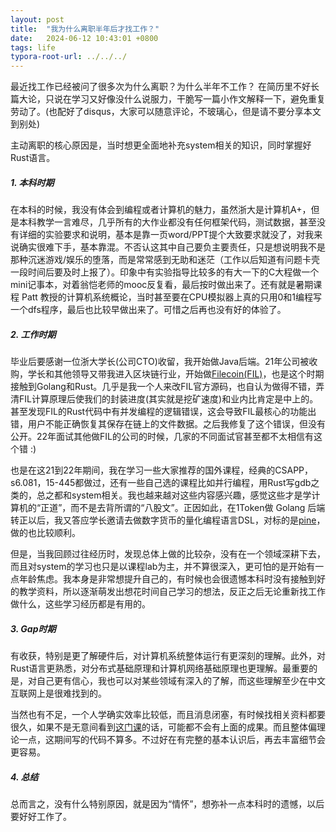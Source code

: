 ```yaml
---
layout: post
title:  "我为什么离职半年后才找工作？"
date:   2024-06-12 10:43:01 +0800
tags: life
typora-root-url: ../../../
---
```




最近找工作已经被问了很多次为什么离职？为什么半年不工作？ 在简历里不好长篇大论，只说在学习又好像没什么说服力，干脆写一篇小作文解释一下，避免重复劳动了。(也配好了disqus，大家可以随意评论，不玻璃心，但是请不要分享本文到别处)

主动离职的核心原因是，当时想更全面地补充system相关的知识，同时掌握好Rust语言。

##### 1. 本科时期

在本科的时候，我没有体会到编程或者计算机的魅力，虽然浙大是计算机A+，但是本科教学一言难尽，几乎所有的大作业都没有任何框架代码，测试数据，甚至没有详细的实验要求和说明，基本是靠一页word/PPT提个大致要求就没了，对我来说确实很难下手，基本靠混。不否认这其中自己要负主要责任，只是想说明我不是那种沉迷游戏/娱乐的堕落，而是常常感到无助和迷茫（工作以后知道有问题卡壳一段时间后要及时上报了）。印象中有实验指导比较多的有大一下的C大程做一个mini记事本，对着翁恺老师的mooc反复看，最后按时做出来了。还有就是暑期课程 Patt 教授的计算机系统概论，当时甚至要在CPU模拟器上真的只用0和1编程写一个dfs程序，最后也比较早做出来了。可惜之后再也没有好的体验了。

##### 2. 工作时期

毕业后要感谢一位浙大学长(公司CTO)收留，我开始做Java后端。21年公司被收购，学长和其他领导又带我进入区块链行业，开始做[Filecoin(FIL)](https://filecoin.io/)，也是这个时期接触到Golang和Rust。几乎是我一个人来改FIL官方源码，也自认为做得不错，弄清FIL计算原理后使我们的封装进度(其实就是挖矿速度)和业内比肯定是中上的。甚至发现FIL的Rust代码中有并发编程的逻辑错误，这会导致FIL最核心的功能出错，用户不能正确恢复其保存在链上的文件数据。之后我修复了这个错误，但没有公开。22年面试其他做FIL的公司的时候，几家的不同面试官甚至都不太相信有这个错 :)  

也是在这21到22年期间，我在学习一些大家推荐的国外课程，经典的CSAPP，s6.081，15-445都做过，还有一些自己选的课程比如并行编程，用Rust写gdb之类的，总之都和system相关。我也越来越对这些内容感兴趣，感觉这些才是学计算机的“正道”，而不是去背所谓的“八股文”。正因如此，在1Token做 Golang 后端转正以后，我又答应学长邀请去做数字货币的量化编程语言DSL，对标的是[pine](https://www.tradingview.com/pine-script-reference/v5/)，做的也比较顺利。

但是，当我回顾过往经历时，发现总体上做的比较杂，没有在一个领域深耕下去，而且对system的学习也只是以课程lab为主，并不算很深入，更可怕的是开始有一点年龄焦虑。我本身是非常想提升自己的，有时候也会很遗憾本科时没有接触到好的教学资料，所以逐渐萌发出想花时间自己学习的想法，反正之后无论重新找工作做什么，这些学习经历都是有用的。

##### 3. Gap时期

有收获，特别是更了解硬件后，对计算机系统整体运行有更深刻的理解。此外，对Rust语言更熟悉，对分布式基础原理和计算机网络基础原理也更理解。最重要的是，对自己更有信心，我也可以对某些领域有深入的了解，而这些理解至少在中文互联网上是很难找到的。

当然也有不足，一个人学确实效率比较低，而且消息闭塞，有时候找相关资料都要很久，如果不是无意间看到[这门课](https://www.coursera.org/learn/comparch)的话，可能都不会有上面的成果。而且整体偏理论一点，这期间写的代码不算多。不过好在有完整的基本认识后，再去丰富细节会更容易。

##### 4. 总结

总而言之，没有什么特别原因，就是因为“情怀”，想弥补一点本科时的遗憾，以后要好好工作了。

